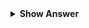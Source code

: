
<details>

  <summary><b>Show Answer</b> </summary>
  
  <details> <summary><b>Explanation</b></summary>
    
    > 
    
  </details>
   </details>
